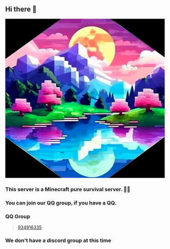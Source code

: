 ## Hi there 👋

<!--

**Here are some ideas to get you started:**

🙋‍♀️ A short introduction - what is your organization all about?
🌈 Contribution guidelines - how can the community get involved?
👩‍💻 Useful resources - where can the community find your docs? Is there anything else the community should know?
🍿 Fun facts - what does your team eat for breakfast?
🧙 Remember, you can do mighty things with the power of [Markdown](https://docs.github.com/github/writing-on-github/getting-started-with-writing-and-formatting-on-github/basic-writing-and-formatting-syntax)
-->

![icon](https://github.com/smbServer/.github/blob/main/icon.png)

### This server is a Minecraft pure survival server. 🙋‍♀️
### You can join our QQ group, if you have a QQ.
### QQ Group
> [934916335](https://qm.qq.com/q/GEF3lETPCs)
### We don't have a discord group at this time

